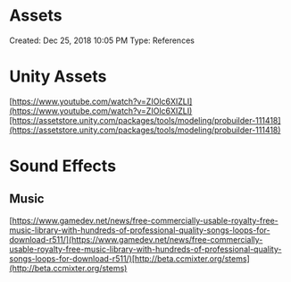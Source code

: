 # Assets

Created: Dec 25, 2018 10:05 PM
Type: References

# **Unity Assets**

[https://www.youtube.com/watch?v=ZIOlc6XIZLI](https://www.youtube.com/watch?v=ZIOlc6XIZLI)[https://assetstore.unity.com/packages/tools/modeling/probuilder-111418](https://assetstore.unity.com/packages/tools/modeling/probuilder-111418)

# **Sound Effects**

## **Music**

[https://www.gamedev.net/news/free-commercially-usable-royalty-free-music-library-with-hundreds-of-professional-quality-songs-loops-for-download-r511/](https://www.gamedev.net/news/free-commercially-usable-royalty-free-music-library-with-hundreds-of-professional-quality-songs-loops-for-download-r511/)[http://beta.ccmixter.org/stems](http://beta.ccmixter.org/stems)